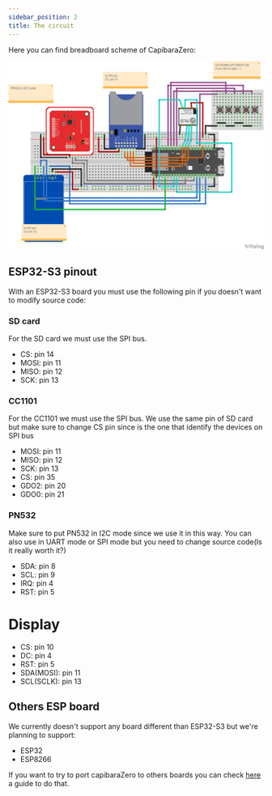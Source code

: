 ```yaml
---
sidebar_position: 2
title: The circuit
---
```


Here you can find breadboard scheme of CapibaraZero:

![breaboard_circuit](/img/scheme/board_bb.png)

## ESP32-S3 pinout

With an ESP32-S3 board you must use the following pin if you doesn't want to modify source code:

### SD card

For the SD card we must use the SPI bus.

- CS: pin 14
- MOSI: pin 11
- MISO: pin 12
- SCK: pin 13

### CC1101

For the CC1101 we must use the SPI bus. We use the same pin of SD card but make sure to change CS pin since is the one that identify the devices on SPI bus

- MOSI: pin 11
- MISO: pin 12
- SCK: pin 13
- CS: pin 35
- GDO2: pin 20
- GDO0: pin 21

### PN532

Make sure to put PN532 in I2C mode since we use it in this way. You can also use in UART mode or SPI mode but you need to change source code(Is it really worth it?)

- SDA: pin 8
- SCL: pin 9
- IRQ: pin 4
- RST: pin 5

# Display 

- CS: pin 10
- DC: pin 4
- RST: pin 5
- SDA(MOSI): pin 11
- SCL(SCLK): pin 13

## Others ESP board

We currently doesn't support any board different than ESP32-S3 but we're planning to support:

- ESP32
- ESP8266

If you want to try to port capibaraZero to others boards you can check [here](/docs/development/porting_to_others_boards/new_porting) a guide to do that.
<!-- We support the following non-ESP32S2/S3 boards and you can check the linked guide if you wanna adapt source code to that boards.

- [ESP8266](/docs/development/porting_to_others_boards/ESP8266)
- [ESP32](/docs/development/porting_to_others_boards/ESP32)
- [ESP32C3/C6](/docs/development/porting_to_others_boards/ESP32C3_C6)

-->
